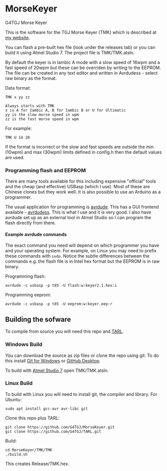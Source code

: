 # MorseKeyer
 G4TGJ Morse Keyer

This is the software for the TGJ Morse Keyer (TMK) which is described at [my website](https://g4tgj.github.io/Morse-Keyer/).

You can flash a pre-built hex file (look under the releases tab) or you can build it using Atmel Studio 7. The project file is TMK/TMK.atsln.

By default the keyer is in Iambic A mode with a slow speed of 16wpm and a fast speed of 20wpm but these can be overriden by writing to
the EEPROM. The file can be created in any text editor and written in Avrdudess - select raw binary as the format.

Data format:

    TMK x yy zz

    Always starts with TMK
    x is A for Iambic A, B for Iambic B or U for Ultimatic
    yy is the slow morse speed in wpm
    zz is the fast morse speed in wpm
 
For example:

    TMK U 14 28

If the format is incorrect or the slow and fast speeds are outside
the min (10wpm) and max (30wpm) limits defined in config.h then the default values are used.

### Programming flash and EEPROM

There are many tools available for this including expensive "official" tools and the cheap (and effective) USBasp (which I use). Most of these are Chinese clones but they work
well. It is also possible to use an Arduino as a programmer.

The usual application for programming is [avrdude](https://www.nongnu.org/avrdude/). 
This has a GUI frontend available - [avrdudess](https://blog.zakkemble.net/avrdudess-a-gui-for-avrdude/). This is what I use and it is very good. I also have avrdude set up as
an external tool in Atmel Studio so I can program the flash directly from there.

#### Example avrdude commands

The exact command you need will depend on which programmer you have and your operating system. For example, on Linux you may need to prefix these commands with ``sudo``. Notice 
the subtle differences between the commands e.g. the flash file is in Intel hex format but the EEPROM is in raw binary.

Programming flash:

    avrdude -c usbasp -p t85 -U flash:w:keyer2.1.hex:i

Programming eeprom:

    avrdude -c usbasp -p t85 -U eeprom:w:keyer.eep:r
    
## Building the sofware

To compile from source you will need this repo and [TARL](https://github.com/G4TGJ/TARL).

### Windows Build

You can download the source as zip files or clone the repo using git. To do this install [Git for Windows](https://git-scm.com/download/win) or 
[GitHub Desktop](https://desktop.github.com/).

To build with [Atmel Studio 7](https://www.microchip.com/mplab/avr-support/atmel-studio-7) open TMK/TMK.atsln.

### Linux Build

To build with Linux you will need to install git, the compiler and library. For Ubuntu:

    sudo apt install gcc-avr avr-libc git
    
Clone this repo plus TARL:

    git clone https://github.com/G4TGJ/MorseKeyer.git
    git clone https://github.com/G4TGJ/TARL.git
    
Build:

    cd MorseKeyer/TMK/TMK
    ./build.sh

This creates Release/TMK.hex.
